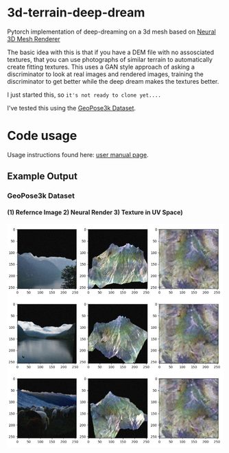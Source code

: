 # 3d-terrain-deep-dream
Pytorch implementation of deep-dreaming on a 3d mesh based on [Neural 3D Mesh Renderer](https://arxiv.org/pdf/1711.07566.pdf)

The basic idea with this is that if you have a DEM file with no assosciated textures, that you can use photographs of similar terrain to automatically create fitting textures. This uses a GAN style approach of asking a discriminator to look at real images and rendered images, training the discriminator to get better while the deep dream makes the textures better.

I just started this, so `it's not ready to clone yet....`

I've tested this using the [GeoPose3k Dataset](http://cphoto.fit.vutbr.cz/geoPose3K/).

# Code usage
Usage instructions found here: [user manual page](USAGE.md).

## Example Output
### GeoPose3k Dataset
#### (1) Refernce Image  2) Neural Render  3) Texture in UV Space)
![](output/austria_01.jpg)
